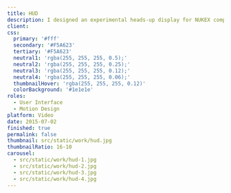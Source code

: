 ```yaml
---
title: HUD
description: I designed an experimental heads-up display for NUKEX compositing components for motion graphics.
client:
css:
  primary: '#fff'
  secondary: '#F5A623'
  tertiary: '#F5A623'
  neutral1: 'rgba(255, 255, 255, 0.5);'
  neutral2: 'rgba(255, 255, 255, 0.25);'
  neutral3: 'rgba(255, 255, 255, 0.12);'
  neutral4: 'rgba(255, 255, 255, 0.06);'
  thumbnailHover: 'rgba(255, 255, 255, 0.12)'
  colorBackground: '#1e1e1e'
roles:
  - User Interface
  - Motion Design
platform: Video
date: 2015-07-02
finished: true
permalink: false
thumbnail: src/static/work/hud.jpg
thumbnailRatio: 16-10
carousel:
  - src/static/work/hud-1.jpg
  - src/static/work/hud-2.jpg
  - src/static/work/hud-3.jpg
  - src/static/work/hud-4.jpg
---
```


